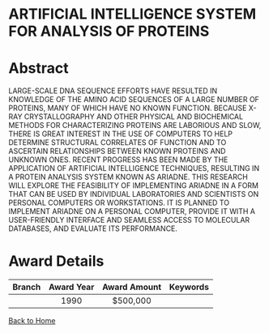 
ARTIFICIAL INTELLIGENCE SYSTEM FOR ANALYSIS OF PROTEINS
=======================================================

# Abstract


LARGE-SCALE DNA SEQUENCE EFFORTS HAVE RESULTED IN KNOWLEDGE OF THE AMINO ACID SEQUENCES OF A LARGE NUMBER OF PROTEINS, MANY OF WHICH HAVE NO KNOWN FUNCTION. BECAUSE X-RAY CRYSTALLOGRAPHY AND OTHER PHYSICAL AND BIOCHEMICAL METHODS FOR CHARACTERIZING PROTEINS ARE LABORIOUS AND SLOW, THERE IS GREAT INTEREST IN THE USE OF COMPUTERS TO HELP DETERMINE STRUCTURAL CORRELATES OF FUNCTION AND TO ASCERTAIN RELATIONSHIPS BETWEEN KNOWN PROTEINS AND UNKNOWN ONES. RECENT PROGRESS HAS BEEN MADE BY THE APPLICATION OF ARTIFICIAL INTELLIGENCE TECHNIQUES, RESULTING IN A PROTEIN ANALYSIS SYSTEM KNOWN AS ARIADNE. THIS RESEARCH WILL EXPLORE THE FEASIBILITY OF IMPLEMENTING ARIADNE IN A FORM THAT CAN BE USED BY INDIVIDUAL LABORATORIES AND SCIENTISTS ON PERSONAL COMPUTERS OR WORKSTATIONS. IT IS PLANNED TO IMPLEMENT ARIADNE ON A PERSONAL COMPUTER, PROVIDE IT WITH A USER-FRIENDLY INTERFACE AND SEAMLESS ACCESS TO MOLECULAR DATABASES, AND EVALUATE ITS PERFORMANCE.  

# Award Details

|Branch|Award Year|Award Amount|Keywords|
| :---: | :---: | :---: | :---: |
||1990|$500,000||
  
  


[Back to Home](https://github.com/chrischow/dod_sbir_awards/Reports/JT/#133)